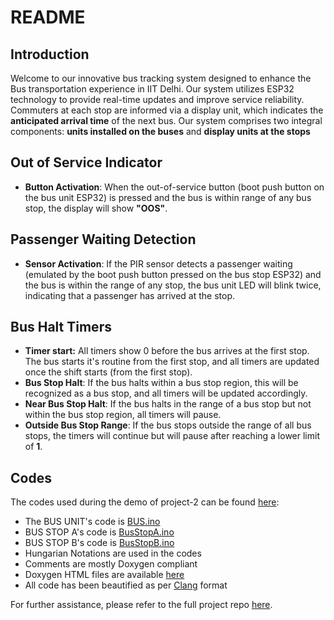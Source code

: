 # README

## Introduction

Welcome to our innovative bus tracking system designed to enhance the Bus transportation experience in IIT Delhi. Our system utilizes ESP32 technology to provide real-time updates and improve service reliability. Commuters at each stop are informed via a display unit, which indicates the **anticipated arrival time** of the next bus. Our system comprises two integral components: **units installed on the buses** and **display units at the stops**

## Out of Service Indicator

- **Button Activation**: When the out-of-service button (boot push button on the bus unit ESP32) is pressed and the bus is within range of any bus stop, the display will show **"OOS"**.

## Passenger Waiting Detection

- **Sensor Activation**: If the PIR sensor detects a passenger waiting (emulated by the boot push button pressed on the bus stop ESP32) and the bus is within the range of any stop, the bus unit LED will blink twice, indicating that a passenger has arrived at the stop.

## Bus Halt Timers

- **Timer start:** All timers show 0 before the bus arrives at the first stop. The bus starts it's routine from the first stop, and all timers are updated once the shift starts (from the first stop).
- **Bus Stop Halt**: If the bus halts within a bus stop region, this will be recognized as a bus stop, and all timers will be updated accordingly.
- **Near Bus Stop Halt**: If the bus halts in the range of a bus stop but not within the bus stop region, all timers will pause.
- **Outside Bus Stop Range**: If the bus stops outside the range of all bus stops, the timers will continue but will pause after reaching a lower limit of **1**.

## Codes

The codes used during the demo of project-2 can be found [here](https://github.com/ELP305-Cleaning-Machine/P2_codes):

- The BUS UNIT's code is [BUS.ino](BUS/BUS.ino)
- BUS STOP A's code is [BusStopA.ino](BusStopA/BusStopA.ino)
- BUS STOP B's code is [BusStopB.ino](BusStopB/BusStopB.ino)
- Hungarian Notations are used in the codes
- Comments are mostly Doxygen compliant
- Doxygen HTML files are available [here](html_output/html/index.html)
- All code has been beautified as per [Clang](P2_codes\.clang-format) format

For further assistance, please refer to the full project repo [here](https://github.com/ELP305-Cleaning-Machine/Documentation_P2).
